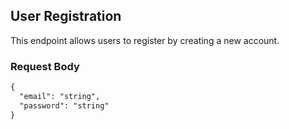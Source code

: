 ## User Registration

This endpoint allows users to register by creating a new account.

### Request Body

```markdown
{
  "email": "string",
  "password": "string"
}
